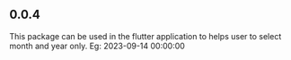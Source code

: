 ## 0.0.4

This package can be used in the flutter application to helps user to
select month and year only.
Eg: 2023-09-14 00:00:00
